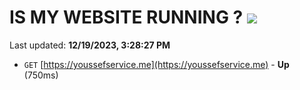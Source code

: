 # IS MY WEBSITE RUNNING ? [![](https://img.shields.io/static/v1?label=Sponsor&message=%E2%9D%A4&logo=GitHub&color=%23fe8e86)](https://github.com/sponsors/<username>)

Last updated: **12/19/2023, 3:28:27 PM**

- `GET` [https://youssefservice.me](https://youssefservice.me) - **Up** (750ms)
